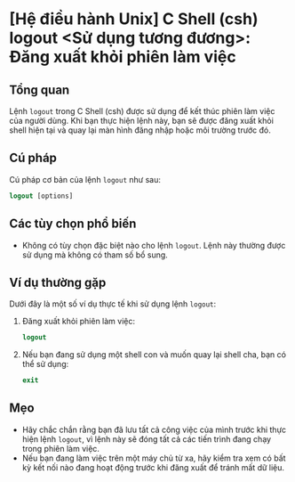 # [Hệ điều hành Unix] C Shell (csh) logout <Sử dụng tương đương>: Đăng xuất khỏi phiên làm việc

## Tổng quan
Lệnh `logout` trong C Shell (csh) được sử dụng để kết thúc phiên làm việc của người dùng. Khi bạn thực hiện lệnh này, bạn sẽ được đăng xuất khỏi shell hiện tại và quay lại màn hình đăng nhập hoặc môi trường trước đó.

## Cú pháp
Cú pháp cơ bản của lệnh `logout` như sau:
```csh
logout [options]
```

## Các tùy chọn phổ biến
- Không có tùy chọn đặc biệt nào cho lệnh `logout`. Lệnh này thường được sử dụng mà không có tham số bổ sung.

## Ví dụ thường gặp
Dưới đây là một số ví dụ thực tế khi sử dụng lệnh `logout`:

1. Đăng xuất khỏi phiên làm việc:
   ```csh
   logout
   ```

2. Nếu bạn đang sử dụng một shell con và muốn quay lại shell cha, bạn có thể sử dụng:
   ```csh
   exit
   ```

## Mẹo
- Hãy chắc chắn rằng bạn đã lưu tất cả công việc của mình trước khi thực hiện lệnh `logout`, vì lệnh này sẽ đóng tất cả các tiến trình đang chạy trong phiên làm việc.
- Nếu bạn đang làm việc trên một máy chủ từ xa, hãy kiểm tra xem có bất kỳ kết nối nào đang hoạt động trước khi đăng xuất để tránh mất dữ liệu.